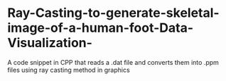 # Ray-Casting-to-generate-skeletal-image-of-a-human-foot-Data-Visualization-
A code snippet in CPP that reads a .dat file and converts them into .ppm files using ray casting method in graphics
